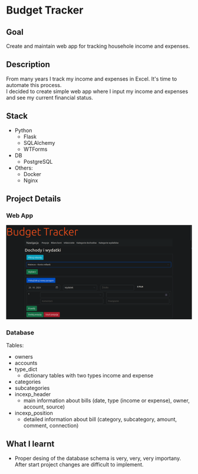 # Budget Tracker

## Goal
Create and maintain web app for tracking househole income and expenses.

## Description
From many years I track my income and expenses in Excel. It's time to automate this process.\
I decided to create simple web app where I input my income and expenses and see my current financial status.


## Stack
- Python
    - Flask
    - SQLAlchemy
    - WTForms
- DB
    - PostgreSQL
- Others:
    - Docker
    - Nginx

## Project Details

### Web App
![alt text](readme_utils/webapp_gui1.png)


### Database
Tables:
- owners
- accounts
- type_dict
    - dictionary tables with two types income and expense
- categories
- subcategories
- incexp_header
    - main information about bills (date, type (income or expense), owner, account, source)
- incexp_position
    - detailed information about bill (category, subcategory, amount, comment, connection)




## What I learnt
- Proper desing of the database schema is very, very, very importany. After start project changes are difficult to implement.